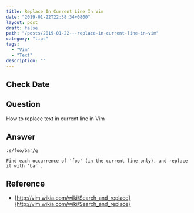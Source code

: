 ```yaml
---
title: Replace In Current Line In Vim
date: "2019-01-22T22:38:34+0800"
layout: post
draft: false
path: "/posts/2019-01-22---replace-in-current-line-in-vim"
category: "tips"
tags:
  - "Vim"
  - "Text"
description: ""
---
```


## Check Date

## Question

How to replace text in current line in Vim

## Answer

`:s/foo/bar/g`

    Find each occurrence of 'foo' (in the current line only), and replace it with 'bar'.
    
## Reference

- [http://vim.wikia.com/wiki/Search_and_replace](http://vim.wikia.com/wiki/Search_and_replace)
